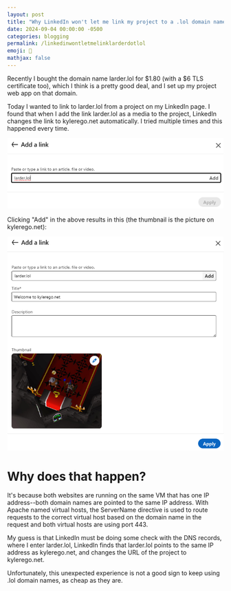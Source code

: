 ```yaml
---
layout: post
title: "Why LinkedIn won't let me link my project to a .lol domain name"
date: 2024-09-04 00:00:00 -0500
categories: blogging
permalink: /linkedinwontletmelinklarderdotlol
emoji: 🤔
mathjax: false
---
```


Recently I bought the domain name larder.lol for $1.80 (with a $6 TLS certificate too), which I think is a pretty good deal, and I set up my project web app on that domain.

Today I wanted to link to larder.lol from a project on my LinkedIn page. I found that when I add the link larder.lol as a media to the project, LinkedIn changes the link to kylerego.net automatically. I tried multiple times and this happened every time.

![Entering larder.lol as the link](assets\larder-domain-mishap\entering-larder-lol.png)

Clicking "Add" in the above results in this (the thumbnail is the picture on kylerego.net):

![After clicking add, it shows an image and title from kylerego.net](assets\larder-domain-mishap\after-clicking-add.png)

# Why does that happen?

It's because both websites are running on the same VM that has one IP address--both domain names are pointed to the same IP address. With Apache named virtual hosts, the ServerName directive is used to route requests to the correct virtual host based on the domain name in the request and both virtual hosts are using port 443.

My guess is that LinkedIn must be doing some check with the DNS records, where I enter larder.lol, LinkedIn finds that larder.lol points to the same IP address as kylerego.net, and changes the URL of the project to kylerego.net.

Unfortunately, this unexpected experience is not a good sign to keep using .lol domain names, as cheap as they are.

